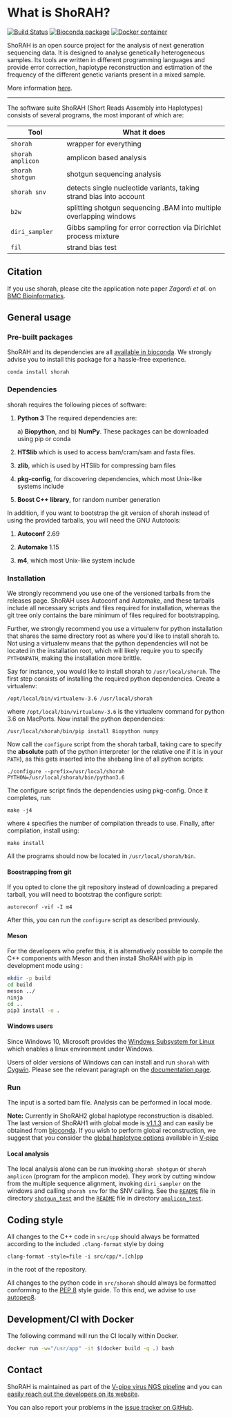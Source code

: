 What is ShoRAH?
===============
[![Build Status](https://travis-ci.org/cbg-ethz/shorah.svg?branch=master)](https://travis-ci.org/cbg-ethz/shorah)
[![Bioconda package](https://img.shields.io/conda/dn/bioconda/shorah.svg?label=Bioconda)](https://bioconda.github.io/recipes/shorah/README.html)
[![Docker container](https://quay.io/repository/biocontainers/shorah/status)](https://quay.io/repository/biocontainers/shorah)


ShoRAH is an open source project for the analysis of next generation sequencing
data. It is designed to analyse genetically heterogeneous samples. Its tools
are written in different programming languages and provide error correction,
haplotype reconstruction and estimation of the frequency of the different
genetic variants present in a mixed sample.

More information [here](http://cbg-ethz.github.io/shorah).

---

The software suite ShoRAH (Short Reads Assembly into Haplotypes) consists of
several programs, the most imporant of which are:

| Tool           | What it does                                                        |
| -------------- | ------------------------------------------------------------------- |
| `shorah`       | wrapper for everything                                              |
|`shorah amplicon`| amplicon based analysis                                            |
|`shorah shotgun`| shotgun sequencing analysis                                         |
| `shorah snv`   | detects single nucleotide variants, taking strand bias into account |
| `b2w`          | splitting shotgun sequencing .BAM into multiple overlapping windows |
| `diri_sampler` | Gibbs sampling for error correction via Dirichlet process mixture   |
| `fil`          | strand bias test                                                    |

## Citation
If you use shorah, please cite the application note paper _Zagordi et al._ on
[BMC Bioinformatics](http://www.biomedcentral.com/1471-2105/12/119).

## General usage
### Pre-built packages
ShoRAH and its dependencies are all
[available in bioconda](https://bioconda.github.io/recipes/shorah/README.html).
We strongly advise you to install this package for a hassle-free experience.

	conda install shorah

### Dependencies
shorah requires the following pieces of software:

1. **Python 3** The required dependencies are:

   a) **Biopython**, and 
   b) **NumPy**.
   These packages can be downloaded using pip or conda

2. **HTSlib** which is used to access bam/cram/sam and fasta files.

3. **zlib**, which is used by HTSlib for compressing bam files

3. **pkg-config**, for discovering dependencies, which most Unix-like systems include

4. **Boost C++ library**, for random number generation

In addition, if you want to bootstrap the git version of shorah instead of using the provided tarballs,
you will need the GNU Autotools:

1. **Autoconf** 2.69

2. **Automake** 1.15

3. **m4**, which most Unix-like system include

### Installation
We strongly recommend you use one of the versioned tarballs from the releases page. ShoRAH uses Autoconf
and Automake, and these tarballs include all necessary scripts and files required for installation, whereas
the git tree only contains the bare minimum of files required for bootstrapping.

Further, we strongly recommend you use a virtualenv for python installation that shares the same directory
root as where you'd like to install shorah to. Not using a virtualenv means that the python dependencies will
not be located in the installation root, which will likely require you to specify `PYTHONPATH`, making the
installation more brittle.

Say for instance, you would like to install shorah to `/usr/local/shorah`. The first step consists of installing
the required python dependencies. Create a virtualenv:

	/opt/local/bin/virtualenv-3.6 /usr/local/shorah

where `/opt/local/bin/virtualenv-3.6` is the virtualenv command for python 3.6 on MacPorts. Now install
the python dependencies:

	/usr/local/shorah/bin/pip install Biopython numpy

Now call the `configure` script from the shorah tarball, taking care to specify the **absolute** path of the
python interpreter (or the relative one if it is in your `PATH`), as this gets inserted into the shebang line of all python scripts:

	./configure --prefix=/usr/local/shorah PYTHON=/usr/local/shorah/bin/python3.6

The configure script finds the dependencies using pkg-config. Once it completes, run:

	make -j4

where `4` specifies the number of compilation threads to use. Finally, after compilation, install using:

	make install

All the programs should now be located in `/usr/local/shorah/bin`.

#### Boostrapping from git
If you opted to clone the git repository instead of downloading a prepared tarball, you will need to bootstrap
the configure script:

	autoreconf -vif -I m4

After this, you can run the `configure` script as described previously.

#### Meson

For the developers who prefer this, it is alternatively possible to compile the C++ components with Meson and then install ShoRAH with pip in development mode using :

```bash
mkdir -p build
cd build
meson ../
ninja
cd ..
pip3 install -e .
```

#### Windows users
Since Windows 10, Microsoft provides the 
[Windows Subsystem for Linux](https://docs.microsoft.com/en-us/windows/wsl/about) 
which enables a linux environment under Windows.

Users of older versions of Windows can can install and run `shorah` with [Cygwin](http://www.cygwin.com).
Please see the relevant paragraph on the
[documentation page](http://cbg-ethz.github.io/shorah/).

### Run
The input is a sorted bam file. Analysis can be performed in local mode.

**Note:** Currently in ShoRAH2 global haplotype reconstruction is disabled.
The last version of ShoRAH1 with global mode is
[v1.1.3](https://github.com/cbg-ethz/shorah/tree/v1.1.3)
and can easily be obtained from
[bioconda](https://bioconda.github.io/recipes/shorah/README.html).
If you wish to perform global reconstruction, we suggest that you consider the
[global haplotype options](https://github.com/cbg-ethz/V-pipe/wiki/options#haplotype_reconstruction)
available in [V-pipe](https://cbg-ethz.github.io/V-pipe/)

#### Local analysis
The local analysis alone can be run invoking `shorah shotgun` or `shorah amplicon` (program
for the amplicon mode). They work by cutting window from the multiple sequence
alignment, invoking `diri_sampler` on the windows and calling `shorah snv` for the
SNV calling. See the
[`README`](https://github.com/cbg-ethz/shorah/blob/master/examples/shotgun_test/README.md)
file in directory
[`shotgun_test`](https://github.com/cbg-ethz/shorah/blob/master/examples/shotgun_test/)
and the
[`README`](https://github.com/cbg-ethz/shorah/blob/master/examples/amplicon_test/README.md)
file in directory
[`amplicon_test`](https://github.com/cbg-ethz/shorah/blob/master/examples/amplicon_test/).


## Coding style
All changes to the C++ code in `src/cpp` should always be formatted according to the included `.clang-format` style by doing

	clang-format -style=file -i src/cpp/*.[ch]pp

in the root of the repository.

All changes to the python code in `src/shorah` should always be formatted conforming to the [PEP 8](https://www.python.org/dev/peps/pep-0008/) style guide. To this end, we advise to use [autopep8](https://pypi.python.org/pypi/autopep8).

## Development/CI with Docker
The following command will run the CI locally within Docker. 
```bash
docker run -w="/usr/app" -it $(docker build -q .) bash
```

## Contact

ShoRAH is maintained as part of the [V-pipe virus NGS pipeline](https://cbg-ethz.github.io/V-pipe/)
and you can [easily reach out the developers on its website](https://cbg-ethz.github.io/V-pipe/contact).

You can also report your problems in the [issue tracker on GitHub](https://github.com/cbg-ethz/shorah/issues).
